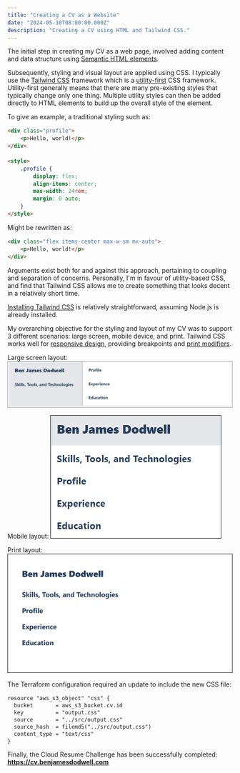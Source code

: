 ```yaml
---
title: "Creating a CV as a Website"
date: "2024-05-10T08:00:00.000Z" 
description: "Creating a CV using HTML and Tailwind CSS."
---
```


The initial step in creating my CV as a web page, involved adding content and data structure using [Semantic HTML elements](https://developer.mozilla.org/en-US/docs/Glossary/Semantics#semantic_elements).


Subsequently, styling and visual layout are applied using CSS. I typically use the [Tailwind CSS](https://tailwindcss.com/) framework which is a [utility-first](https://tailwindcss.com/docs/utility-first) CSS framework. Utility-first generally means that there are many pre-existing styles that typically change only one thing. Multiple utility styles can then be added directly to HTML elements to build up the overall style of the element.

To give an example, a traditional styling such as:

```html
<div class="profile">
    <p>Hello, world!</p>
</div>

<style>
    .profile {
        display: flex;
        align-items: center;
        max-width: 24rem;
        margin: 0 auto;
    }
</style>
```

Might be rewritten as:

```html
<div class="flex items-center max-w-sm mx-auto">
    <p>Hello, world!</p>
</div>
```

Arguments exist both for and against this approach, pertaining to coupling and separation of concerns. Personally, I'm in favour of utility-based CSS, and find that Tailwind CSS allows me to create something that looks decent in a relatively short time.

[Installing Tailwind CSS](https://tailwindcss.com/docs/installation) is relatively straightforward, assuming Node.js is already installed.

My overarching objective for the styling and layout of my CV was to support 3 different scenarios: large screen, mobile device, and print. Tailwind CSS works well for [responsive design](https://tailwindcss.com/docs/responsive-design), providing breakpoints and [print modifiers](https://tailwindcss.com/docs/hover-focus-and-other-states#print-styles).

Large screen layout:
![CV layout for large screens](large-screen.png)

Mobile layout:
![CV layout for mobile](mobile.png)

Print layout:
![CV layout for print](print.png)

The Terraform configuration required an update to include the new CSS file:

```hcl
resource "aws_s3_object" "css" {
  bucket       = aws_s3_bucket.cv.id
  key          = "output.css"
  source       = "../src/output.css"
  source_hash  = filemd5("../src/output.css")
  content_type = "text/css"
}
```

Finally, the Cloud Resume Challenge has been successfully completed:
**https://cv.benjamesdodwell.com**